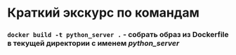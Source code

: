 # Краткий экскурс по командам

### `docker build -t python_server .` - собрать образ из Dockerfile в текущей директории с именем *python_server*